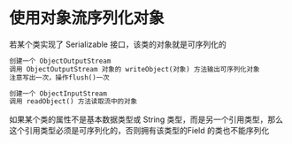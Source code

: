 # 使用对象流序列化对象

若某个类实现了 Serializable 接口，该类的对象就是可序列化的

```txt
创建一个 ObjectOutputStream
调用 ObjectOutputStream 对象的 writeObject(对象) 方法输出可序列化对象
注意写出一次，操作flush()一次
```

```txt
创建一个 ObjectInputStream
调用 readObject() 方法读取流中的对象
```

如果某个类的属性不是基本数据类型或 String 类型，而是另一个引用类型，那么这个引用类型必须是可序列化的，否则拥有该类型的Field 的类也不能序列化

